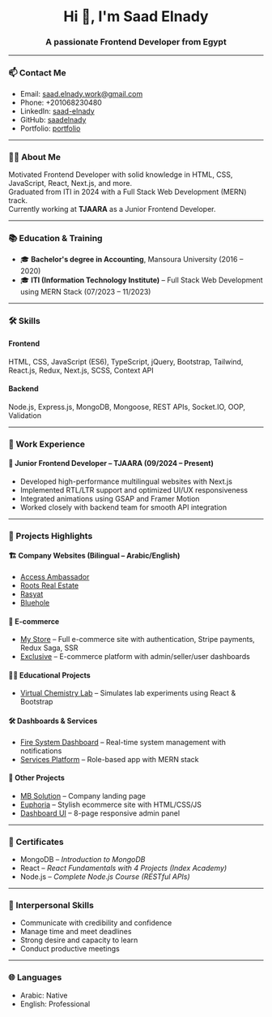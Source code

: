 <h1 align="center">Hi 👋, I'm Saad Elnady</h1>
<h3 align="center">A passionate Frontend Developer from Egypt</h3>

---

### 📫 Contact Me

- Email: saad.elnady.work@gmail.com
- Phone: +201068230480  
- LinkedIn: [saad-elnady](https://www.linkedin.com/in/saad-elnady/)  
- GitHub: [saadelnady](https://github.com/saadelnady)  
- Portfolio: [portfolio](https://portfolio-nu-five-91.vercel.app/)  

---

### 👨‍💻 About Me

Motivated Frontend Developer with solid knowledge in HTML, CSS, JavaScript, React, Next.js, and more.  
Graduated from ITI in 2024 with a Full Stack Web Development (MERN) track.  
Currently working at **TJAARA** as a Junior Frontend Developer.

---

### 📚 Education & Training

- 🎓 **Bachelor's degree in Accounting**, Mansoura University (2016 – 2020)  
- 🎓 **ITI (Information Technology Institute)** – Full Stack Web Development using MERN Stack (07/2023 – 11/2023)

---

### 🛠️ Skills

#### Frontend  
HTML, CSS, JavaScript (ES6), TypeScript, jQuery, Bootstrap, Tailwind, React.js, Redux, Next.js, SCSS, Context API

#### Backend  
Node.js, Express.js, MongoDB, Mongoose, REST APIs, Socket.IO, OOP, Validation

---

### 💼 Work Experience

#### 🚀 Junior Frontend Developer – TJAARA (09/2024 – Present)

- Developed high-performance multilingual websites with Next.js  
- Implemented RTL/LTR support and optimized UI/UX responsiveness  
- Integrated animations using GSAP and Framer Motion  
- Worked closely with backend team for smooth API integration

---

### 🧪 Projects Highlights

#### 🏗️ Company Websites (Bilingual – Arabic/English)

- [Access Ambassador](https://access-ambassador.nourseen.sa/)
- [Roots Real Estate](https://roots.nourseen.sa/)
- [Rasyat](https://rasyat.com.sa/home)
- [Bluehole](https://bluehole.com.sa/)

#### 🛒 E-commerce

- [My Store](https://my-store-4k9a.vercel.app/) – Full e-commerce site with authentication, Stripe payments, Redux Saga, SSR  
- [Exclusive](https://github.com/saadelnady/Exclusive-FRONT) – E-commerce platform with admin/seller/user dashboards

#### 👨‍🔬 Educational Projects

- [Virtual Chemistry Lab](https://chmistery-lab-front.vercel.app/) – Simulates lab experiments using React & Bootstrap

#### 🛠️ Dashboards & Services

- [Fire System Dashboard](https://fireeaglema.com/login) – Real-time system management with notifications  
- [Services Platform](https://offers-front.vercel.app/) – Role-based app with MERN stack

#### 🎨 Other Projects

- [MB Solution](https://saadelnady.github.io/mb_solution/) – Company landing page  
- [Euphoria](https://saadelnady.github.io/Euphoria/) – Stylish ecommerce site with HTML/CSS/JS  
- [Dashboard UI](https://saadelnady.github.io/Dashboard/index.html) – 8-page responsive admin panel

---

### 📄 Certificates

- MongoDB – *Introduction to MongoDB*  
- React – *React Fundamentals with 4 Projects (Index Academy)*  
- Node.js – *Complete Node.js Course (RESTful APIs)*

---

### 🤝 Interpersonal Skills

- Communicate with credibility and confidence  
- Manage time and meet deadlines  
- Strong desire and capacity to learn  
- Conduct productive meetings

---

### 🌐 Languages

- Arabic: Native  
- English: Professional

